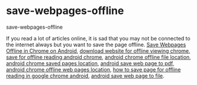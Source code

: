 # save-webpages-offline
save-webpages-offline

If you read a lot of articles online, it is sad that you may not be connected to the internet always but you want to save the page offline.
[Save Webpages Offline in Chrome on Android](https://geekeasier.com/view-or-save-webpages-offline-in-chrome-on-android/4767/),
[download website for offline viewing chrome](https://geekeasier.com/view-or-save-webpages-offline-in-chrome-on-android/4767/),
[save for offline reading android chrome](https://geekeasier.com/view-or-save-webpages-offline-in-chrome-on-android/4767/),
[android chrome offline file location](https://geekeasier.com/view-or-save-webpages-offline-in-chrome-on-android/4767/),
[android chrome saved pages location](https://geekeasier.com/view-or-save-webpages-offline-in-chrome-on-android/4767/),
[android save web page to pdf](https://geekeasier.com/view-or-save-webpages-offline-in-chrome-on-android/4767/),
[android chrome offline web pages location](https://geekeasier.com/view-or-save-webpages-offline-in-chrome-on-android/4767/),
[how to save page for offline reading in google chrome android](https://geekeasier.com/view-or-save-webpages-offline-in-chrome-on-android/4767/),
[android save web page to file](https://geekeasier.com/view-or-save-webpages-offline-in-chrome-on-android/4767/).
